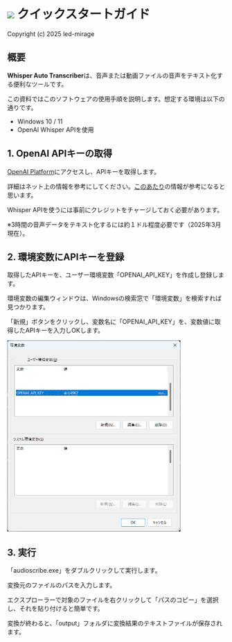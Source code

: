 # <img src="../assets/app.ico" width="48"> クイックスタートガイド

Copyright (c) 2025 led-mirage

## 概要

**Whisper Auto Transcriber**は、音声または動画ファイルの音声をテキスト化する便利なツールです。

この資料ではこのソフトウェアの使用手順を説明します。想定する環境は以下の通りです。

- Windows 10 / 11
- OpenAI Whisper APIを使用

## 1. OpenAI APIキーの取得

[OpenAI Platform](https://platform.openai.com/)にアクセスし、APIキーを取得します。

詳細はネット上の情報を参考にしてください。[このあたり](https://note.com/yon4987/n/n5d2f0bd3356c)の情報が参考になると思います。

Whisper APIを使うには事前にクレジットをチャージしておく必要があります。

※3時間の音声データをテキスト化するには約１ドル程度必要です（2025年3月現在）。

<div class="page"/>

## 2. 環境変数にAPIキーを登録

取得したAPIキーを、ユーザー環境変数「OPENAI_API_KEY」を作成し登録します。

環境変数の編集ウィンドウは、Windowsの検索窓で「環境変数」を検索すれば見つかります。

「新規」ボタンをクリックし、変数名に「OPENAI_API_KEY」を、変数値に取得したAPIキーを入力しOKします。

<img src="envvar_openai.png" width="400">

## 3. 実行

「audioscribe.exe」をダブルクリックして実行します。

変換元のファイルのパスを入力します。

エクスプローラーで対象のファイルを右クリックして「パスのコピー」を選択し、それを貼り付けると簡単です。

変換が終わると、「output」フォルダに変換結果のテキストファイルが保存されます。

